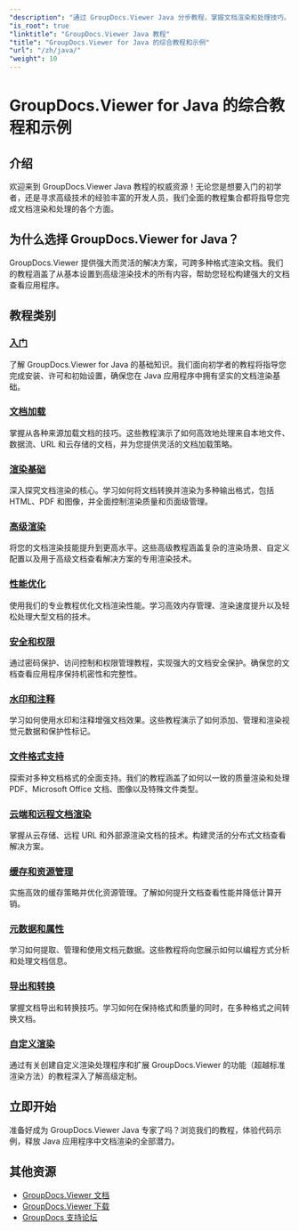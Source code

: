 ```yaml
---
"description": "通过 GroupDocs.Viewer Java 分步教程，掌握文档渲染和处理技巧。学习高效查看多种格式文档的技巧。"
"is_root": true
"linktitle": "GroupDocs.Viewer Java 教程"
"title": "GroupDocs.Viewer for Java 的综合教程和示例"
"url": "/zh/java/"
"weight": 10
---
```


# GroupDocs.Viewer for Java 的综合教程和示例

## 介绍
欢迎来到 GroupDocs.Viewer Java 教程的权威资源！无论您是想要入门的初学者，还是寻求高级技术的经验丰富的开发人员，我们全面的教程集合都将指导您完成文档渲染和处理的各个方面。

## 为什么选择 GroupDocs.Viewer for Java？
GroupDocs.Viewer 提供强大而灵活的解决方案，可跨多种格式渲染文档。我们的教程涵盖了从基本设置到高级渲染技术的所有内容，帮助您轻松构建强大的文档查看应用程序。

## 教程类别

### [入门](./getting-started/)
了解 GroupDocs.Viewer for Java 的基础知识。我们面向初学者的教程将指导您完成安装、许可和初始设置，确保您在 Java 应用程序中拥有坚实的文档渲染基础。

### [文档加载](./document-loading/)
掌握从各种来源加载文档的技巧。这些教程演示了如何高效地处理来自本地文件、数据流、URL 和云存储的文档，并为您提供灵活的文档加载策略。

### [渲染基础](./rendering-basics/)
深入探究文档渲染的核心。学习如何将文档转换并渲染为多种输出格式，包括 HTML、PDF 和图像，并全面控制渲染质量和页面级管理。

### [高级渲染](./advanced-rendering/)
将您的文档渲染技能提升到更高水平。这些高级教程涵盖复杂的渲染场景、自定义配置以及用于高级文档查看解决方案的专用渲染技术。

### [性能优化](./performance-optimization/)
使用我们的专业教程优化文档渲染性能。学习高效内存管理、渲染速度提升以及轻松处理大型文档的技术。

### [安全和权限](./security-permissions/)
通过密码保护、访问控制和权限管理教程，实现强大的文档安全保护。确保您的文档查看应用程序保持机密性和完整性。

### [水印和注释](./watermarks-annotations/)
学习如何使用水印和注释增强文档效果。这些教程演示了如何添加、管理和渲染视觉元数据和保护性标记。

### [文件格式支持](./file-formats-support/)
探索对多种文档格式的全面支持。我们的教程涵盖了如何以一致的质量渲染和处理 PDF、Microsoft Office 文档、图像以及特殊文件类型。

### [云端和远程文档渲染](./cloud-remote-document-rendering/)
掌握从云存储、远程 URL 和外部源渲染文档的技术。构建灵活的分布式文档查看解决方案。

### [缓存和资源管理](./caching-resource-management/)
实施高效的缓存策略并优化资源管理。了解如何提升文档查看性能并降低计算开销。

### [元数据和属性](./metadata-properties/)
学习如何提取、管理和使用文档元数据。这些教程将向您展示如何以编程方式分析和处理文档信息。

### [导出和转换](./export-conversion/)
掌握文档导出和转换技巧。学习如何在保持格式和质量的同时，在多种格式之间转换文档。

### [自定义渲染](./custom-rendering/)
通过有关创建自定义渲染处理程序和扩展 GroupDocs.Viewer 的功能（超越标准渲染方法）的教程深入了解高级定制。

## 立即开始
准备好成为 GroupDocs.Viewer Java 专家了吗？浏览我们的教程，体验代码示例，释放 Java 应用程序中文档渲染的全部潜力。

## 其他资源
- [GroupDocs.Viewer 文档](https://reference.groupdocs.com/viewer/java/)
- [GroupDocs.Viewer 下载](https://downloads.groupdocs.com/viewer/java)
- [GroupDocs 支持论坛](https://forum.groupdocs.com/c/viewer/)